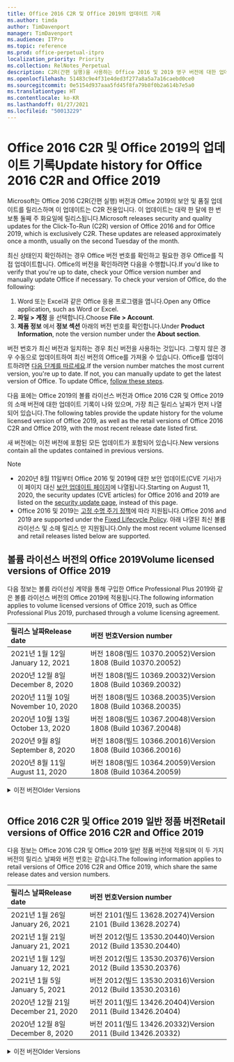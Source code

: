 ```yaml
---
title: Office 2016 C2R 및 Office 2019의 업데이트 기록
ms.author: timda
author: TimDavenport
manager: TimDavenport
ms.audience: ITPro
ms.topic: reference
ms.prod: office-perpetual-itpro
localization_priority: Priority
ms.collection: RelNotes_Perpetual
description: C2R(간편 실행)을 사용하는 Office 2016 및 2019 영구 버전에 대한 업데이트 기록을 IT 전문가에게 제공합니다.
ms.openlocfilehash: 51483c9e4f31e4ded3f277a8a5a7a16caebd0ce0
ms.sourcegitcommit: 0e5154d937aaa5fd45f8fa79b8f0b2a614b7e5a0
ms.translationtype: HT
ms.contentlocale: ko-KR
ms.lasthandoff: 01/27/2021
ms.locfileid: "50013229"
---
```

# <a name="update-history-for-office-2016-c2r-and-office-2019"></a><span data-ttu-id="5b4cc-103">Office 2016 C2R 및 Office 2019의 업데이트 기록</span><span class="sxs-lookup"><span data-stu-id="5b4cc-103">Update history for Office 2016 C2R and Office 2019</span></span>

<span data-ttu-id="5b4cc-p101">Microsoft는 Office 2016 C2R(간편 실행) 버전과 Office 2019의 보안 및 품질 업데이트를 릴리스하며 이 업데이트는 C2R 전용입니다. 이 업데이트는 대략 한 달에 한 번 보통 둘째 주 화요일에 릴리스됩니다.</span><span class="sxs-lookup"><span data-stu-id="5b4cc-p101">Microsoft releases security and quality updates for the Click-To-Run (C2R) version of Office 2016 and for Office 2019, which is exclusively C2R. These updates are released approximately once a month, usually on the second Tuesday of the month.</span></span>

<span data-ttu-id="5b4cc-p102">최신 상태인지 확인하려는 경우 Office 버전 번호를 확인하고 필요한 경우 Office를 직접 업데이트합니다. Office의 버전을 확인하려면 다음을 수행합니다.</span><span class="sxs-lookup"><span data-stu-id="5b4cc-p102">If you'd like to verify that you're up to date, check your Office version number and manually update Office if necessary. To check your version of Office, do the following:</span></span>

  1.    <span data-ttu-id="5b4cc-108">Word 또는 Excel과 같은 Office 응용 프로그램을 엽니다.</span><span class="sxs-lookup"><span data-stu-id="5b4cc-108">Open any Office application, such as Word or Excel.</span></span>
  2.    <span data-ttu-id="5b4cc-109">**파일 > 계정** 을 선택합니다.</span><span class="sxs-lookup"><span data-stu-id="5b4cc-109">Choose **File > Account**.</span></span>
  3.    <span data-ttu-id="5b4cc-110">**제품 정보** 에서 **정보 섹션** 아래의 버전 번호를 확인합니다.</span><span class="sxs-lookup"><span data-stu-id="5b4cc-110">Under **Product Information**, note the version number under the **About section**.</span></span>

<span data-ttu-id="5b4cc-p103">버전 번호가 최신 버전과 일치하는 경우 최신 버전을 사용하는 것입니다. 그렇지 않은 경우 수동으로 업데이트하여 최신 버전의 Office를 가져올 수 있습니다. Office를 업데이트하려면 [다음 단계를 따르세요](https://support.office.com/article/2ab296f3-7f03-43a2-8e50-46de917611c5).</span><span class="sxs-lookup"><span data-stu-id="5b4cc-p103">If the version number matches the most current version, you're up to date. If not, you can manually update to get the latest version of Office. To update Office, [follow these steps](https://support.office.com/article/2ab296f3-7f03-43a2-8e50-46de917611c5).</span></span>


<span data-ttu-id="5b4cc-114">다음 표에는 Office 2019의 볼륨 라이선스 버전과 Office 2016 C2R 및 Office 2019의 소매 버전에 대한 업데이트 기록이 나와 있으며, 가장 최근 릴리스 날짜가 먼저 나열되어 있습니다.</span><span class="sxs-lookup"><span data-stu-id="5b4cc-114">The following tables provide the update history for the volume licensed version of Office 2019, as well as the retail versions of Office 2016 C2R and Office 2019, with the most recent release date listed first.</span></span>

<span data-ttu-id="5b4cc-115">새 버전에는 이전 버전에 포함된 모든 업데이트가 포함되어 있습니다.</span><span class="sxs-lookup"><span data-stu-id="5b4cc-115">New versions contain all the updates contained in previous versions.</span></span>


 > [!NOTE]
> - <span data-ttu-id="5b4cc-116">2020년 8월 11일부터 Office 2016 및 2019에 대한 보안 업데이트(CVE 기사)가 이 페이지 대신 [ 보안 업데이트 페이지](https://docs.microsoft.com/officeupdates/microsoft365-apps-security-updates)에 나열됩니다.</span><span class="sxs-lookup"><span data-stu-id="5b4cc-116">Starting on August 11, 2020, the security updates (CVE articles) for Office 2016 and 2019 are listed on the [security update page](https://docs.microsoft.com/officeupdates/microsoft365-apps-security-updates), instead of this page.</span></span> 
> - <span data-ttu-id="5b4cc-117">Office 2016 및 2019는 [고정 수명 주기 정책](https://docs.microsoft.com/lifecycle/policies/fixed)에 따라 지원됩니다.</span><span class="sxs-lookup"><span data-stu-id="5b4cc-117">Office 2016 and 2019 are supported under the [Fixed Lifecycle Policy](https://docs.microsoft.com/lifecycle/policies/fixed).</span></span> <span data-ttu-id="5b4cc-118">아래 나열된 최신 볼륨 라이선스 및 소매 릴리스 만 지원됩니다.</span><span class="sxs-lookup"><span data-stu-id="5b4cc-118">Only the most recent volume licensed and retail releases listed below are supported.</span></span>


## <a name="volume-licensed-versions-of-office-2019"></a><span data-ttu-id="5b4cc-119">볼륨 라이선스 버전의 Office 2019</span><span class="sxs-lookup"><span data-stu-id="5b4cc-119">Volume licensed versions of Office 2019</span></span>
<span data-ttu-id="5b4cc-120">다음 정보는 볼륨 라이선싱 계약을 통해 구입한 Office Professional Plus 2019와 같은 볼륨 라이선스 버전의 Office 2019에 적용됩니다.</span><span class="sxs-lookup"><span data-stu-id="5b4cc-120">The following information applies to volume licensed versions of Office 2019, such as Office Professional Plus 2019, purchased through a volume licensing agreement.</span></span>

[//]: # (VL 테이블 시작 제거 안 함)


|<span data-ttu-id="5b4cc-122">**릴리스 날짜**</span><span class="sxs-lookup"><span data-stu-id="5b4cc-122">**Release date**</span></span>|<span data-ttu-id="5b4cc-123">**버전 번호**</span><span class="sxs-lookup"><span data-stu-id="5b4cc-123">**Version number**</span></span>|
|:-----|:-----|
|<span data-ttu-id="5b4cc-124">2021년 1월 12일</span><span class="sxs-lookup"><span data-stu-id="5b4cc-124">January 12, 2021</span></span>|<span data-ttu-id="5b4cc-125">버전 1808(빌드 10370.20052)</span><span class="sxs-lookup"><span data-stu-id="5b4cc-125">Version 1808 (Build 10370.20052)</span></span>|
|<span data-ttu-id="5b4cc-126">2020년 12월 8일</span><span class="sxs-lookup"><span data-stu-id="5b4cc-126">December 8, 2020</span></span>|<span data-ttu-id="5b4cc-127">버전 1808(빌드 10369.20032)</span><span class="sxs-lookup"><span data-stu-id="5b4cc-127">Version 1808 (Build 10369.20032)</span></span>|
|<span data-ttu-id="5b4cc-128">2020년 11월 10일</span><span class="sxs-lookup"><span data-stu-id="5b4cc-128">November 10, 2020</span></span>|<span data-ttu-id="5b4cc-129">버전 1808(빌드 10368.20035)</span><span class="sxs-lookup"><span data-stu-id="5b4cc-129">Version 1808 (Build 10368.20035)</span></span>|
|<span data-ttu-id="5b4cc-130">2020년 10월 13일</span><span class="sxs-lookup"><span data-stu-id="5b4cc-130">October 13, 2020</span></span>|<span data-ttu-id="5b4cc-131">버전 1808(빌드 10367.20048)</span><span class="sxs-lookup"><span data-stu-id="5b4cc-131">Version 1808 (Build 10367.20048)</span></span>|
|<span data-ttu-id="5b4cc-132">2020년 9월 8일</span><span class="sxs-lookup"><span data-stu-id="5b4cc-132">September 8, 2020</span></span>|<span data-ttu-id="5b4cc-133">버전 1808(빌드 10366.20016)</span><span class="sxs-lookup"><span data-stu-id="5b4cc-133">Version 1808 (Build 10366.20016)</span></span>|
|<span data-ttu-id="5b4cc-134">2020년 8월 11일</span><span class="sxs-lookup"><span data-stu-id="5b4cc-134">August 11, 2020</span></span>|<span data-ttu-id="5b4cc-135">버전 1808(빌드 10364.20059)</span><span class="sxs-lookup"><span data-stu-id="5b4cc-135">Version 1808 (Build 10364.20059)</span></span>|


[//]: # (VL TABLE END를 제거하지 마십시오.)

<details>
<summary><span data-ttu-id="5b4cc-137">이전 버전</span><span class="sxs-lookup"><span data-stu-id="5b4cc-137">Older Versions</span></span></summary>
 

[//]: # (VL 오래된 테이블 시작)을(를) 제거하지 마십시오.


|<span data-ttu-id="5b4cc-139">**릴리스 날짜**</span><span class="sxs-lookup"><span data-stu-id="5b4cc-139">**Release date**</span></span>|<span data-ttu-id="5b4cc-140">**버전 번호**</span><span class="sxs-lookup"><span data-stu-id="5b4cc-140">**Version number**</span></span>|
|:-----|:-----|
|<span data-ttu-id="5b4cc-141">2020년 7월 14일</span><span class="sxs-lookup"><span data-stu-id="5b4cc-141">July 14, 2020</span></span>   |<span data-ttu-id="5b4cc-142">버전 1808(빌드 10363.20015)</span><span class="sxs-lookup"><span data-stu-id="5b4cc-142">Version 1808 (Build 10363.20015)</span></span>  |
|<span data-ttu-id="5b4cc-143">2020년 6월 9일</span><span class="sxs-lookup"><span data-stu-id="5b4cc-143">June 9, 2020</span></span>   |<span data-ttu-id="5b4cc-144">버전 1808(빌드 10361.20002)</span><span class="sxs-lookup"><span data-stu-id="5b4cc-144">Version 1808 (Build 10361.20002)</span></span>  |
|<span data-ttu-id="5b4cc-145">2020년 5월 12일</span><span class="sxs-lookup"><span data-stu-id="5b4cc-145">May 12, 2020</span></span>   |<span data-ttu-id="5b4cc-146">버전 1808(빌드 10359.20023)</span><span class="sxs-lookup"><span data-stu-id="5b4cc-146">Version 1808 (Build 10359.20023)</span></span>  |
|<span data-ttu-id="5b4cc-147">2020년 4월 14일</span><span class="sxs-lookup"><span data-stu-id="5b4cc-147">April 14, 2020</span></span>   |<span data-ttu-id="5b4cc-148">버전 1808(빌드 10358.20061)</span><span class="sxs-lookup"><span data-stu-id="5b4cc-148">Version 1808 (Build 10358.20061)</span></span>  |
|<span data-ttu-id="5b4cc-149">2020년 3월 10일</span><span class="sxs-lookup"><span data-stu-id="5b4cc-149">March 10, 2020</span></span>   |<span data-ttu-id="5b4cc-150">버전 1808 (빌드 10357.20081)</span><span class="sxs-lookup"><span data-stu-id="5b4cc-150">Version 1808 (Build 10357.20081)</span></span>  |
|<span data-ttu-id="5b4cc-151">2020년 2월 11일</span><span class="sxs-lookup"><span data-stu-id="5b4cc-151">February 11, 2020</span></span>   |<span data-ttu-id="5b4cc-152">버전 1808 (빌드 10356.20006)</span><span class="sxs-lookup"><span data-stu-id="5b4cc-152">Version 1808 (Build 10356.20006)</span></span>  |


[//]: # (VL 오래된 테이블 종료)를 제거하지 마십시오.

</details>


<br/>

## <a name="retail-versions-of-office-2016-c2r-and-office-2019"></a><span data-ttu-id="5b4cc-154">Office 2016 C2R 및 Office 2019 일반 정품 버전</span><span class="sxs-lookup"><span data-stu-id="5b4cc-154">Retail versions of Office 2016 C2R and Office 2019</span></span>
<span data-ttu-id="5b4cc-155">다음 정보는 Office 2016 C2R 및 Office 2019 일반 정품 버전에 적용되며 이 두 가지 버전의 릴리스 날짜와 버전 번호는 같습니다.</span><span class="sxs-lookup"><span data-stu-id="5b4cc-155">The following information applies to retail versions of Office 2016 C2R and Office 2019, which share the same release dates and version numbers.</span></span>

[//]: # (VL 테이블 시작 제거 안 함)


|<span data-ttu-id="5b4cc-157">**릴리스 날짜**</span><span class="sxs-lookup"><span data-stu-id="5b4cc-157">**Release date**</span></span>|<span data-ttu-id="5b4cc-158">**버전 번호**</span><span class="sxs-lookup"><span data-stu-id="5b4cc-158">**Version number**</span></span>|
|:-----|:-----|
|<span data-ttu-id="5b4cc-159">2021년 1월 26일</span><span class="sxs-lookup"><span data-stu-id="5b4cc-159">January 26, 2021</span></span>|<span data-ttu-id="5b4cc-160">버전 2101(빌드 13628.20274)</span><span class="sxs-lookup"><span data-stu-id="5b4cc-160">Version 2101 (Build 13628.20274)</span></span>|
|<span data-ttu-id="5b4cc-161">2021년 1월 21일</span><span class="sxs-lookup"><span data-stu-id="5b4cc-161">January 21, 2021</span></span>|<span data-ttu-id="5b4cc-162">버전 2012(빌드 13530.20440)</span><span class="sxs-lookup"><span data-stu-id="5b4cc-162">Version 2012 (Build 13530.20440)</span></span>|
|<span data-ttu-id="5b4cc-163">2021년 1월 12일</span><span class="sxs-lookup"><span data-stu-id="5b4cc-163">January 12, 2021</span></span>|<span data-ttu-id="5b4cc-164">버전 2012(빌드 13530.20376)</span><span class="sxs-lookup"><span data-stu-id="5b4cc-164">Version 2012 (Build 13530.20376)</span></span>|
|<span data-ttu-id="5b4cc-165">2021년 1월 5일</span><span class="sxs-lookup"><span data-stu-id="5b4cc-165">January 5, 2021</span></span>|<span data-ttu-id="5b4cc-166">버전 2012(빌드 13530.20316)</span><span class="sxs-lookup"><span data-stu-id="5b4cc-166">Version 2012 (Build 13530.20316)</span></span>|
|<span data-ttu-id="5b4cc-167">2020년 12월 21일</span><span class="sxs-lookup"><span data-stu-id="5b4cc-167">December 21, 2020</span></span>|<span data-ttu-id="5b4cc-168">버전 2011(빌드 13426.20404)</span><span class="sxs-lookup"><span data-stu-id="5b4cc-168">Version 2011 (Build 13426.20404)</span></span>|
|<span data-ttu-id="5b4cc-169">2020년 12월 8일</span><span class="sxs-lookup"><span data-stu-id="5b4cc-169">December 8, 2020</span></span>|<span data-ttu-id="5b4cc-170">버전 2011(빌드 13426.20332)</span><span class="sxs-lookup"><span data-stu-id="5b4cc-170">Version 2011 (Build 13426.20332)</span></span>|


[//]: # (VL 테이블 시작 제거 안 함)

<details>
<summary><span data-ttu-id="5b4cc-172">이전 버전</span><span class="sxs-lookup"><span data-stu-id="5b4cc-172">Older Versions</span></span></summary>
 

[//]: # (VL 테이블 시작 제거 안 함)


|<span data-ttu-id="5b4cc-174">**릴리스 날짜**</span><span class="sxs-lookup"><span data-stu-id="5b4cc-174">**Release date**</span></span>|<span data-ttu-id="5b4cc-175">**버전 번호**</span><span class="sxs-lookup"><span data-stu-id="5b4cc-175">**Version number**</span></span>|
|:-----|:-----|
|<span data-ttu-id="5b4cc-176">2020년 12월 2일</span><span class="sxs-lookup"><span data-stu-id="5b4cc-176">December 2, 2020</span></span>|<span data-ttu-id="5b4cc-177">버전 2011(빌드 13426.20308)</span><span class="sxs-lookup"><span data-stu-id="5b4cc-177">Version 2011 (Build 13426.20308)</span></span>|
|<span data-ttu-id="5b4cc-178">2020년 11월 30일</span><span class="sxs-lookup"><span data-stu-id="5b4cc-178">November 30, 2020</span></span>|<span data-ttu-id="5b4cc-179">버전 2011(빌드 13426.20294)</span><span class="sxs-lookup"><span data-stu-id="5b4cc-179">Version 2011 (Build 13426.20294)</span></span>|
|<span data-ttu-id="5b4cc-180">2020년 11월 23일</span><span class="sxs-lookup"><span data-stu-id="5b4cc-180">November 23, 2020</span></span>|<span data-ttu-id="5b4cc-181">버전 2011(빌드 13426.20274)</span><span class="sxs-lookup"><span data-stu-id="5b4cc-181">Version 2011 (Build 13426.20274)</span></span>|
|<span data-ttu-id="5b4cc-182">2020년 11월 17일</span><span class="sxs-lookup"><span data-stu-id="5b4cc-182">November 17, 2020</span></span>|<span data-ttu-id="5b4cc-183">버전 2010(빌드 13328.20408)</span><span class="sxs-lookup"><span data-stu-id="5b4cc-183">Version 2010 (Build 13328.20408)</span></span>|
|<span data-ttu-id="5b4cc-184">2020년 11월 10일</span><span class="sxs-lookup"><span data-stu-id="5b4cc-184">November 10, 2020</span></span>|<span data-ttu-id="5b4cc-185">버전 2010(빌드 13328.20356)</span><span class="sxs-lookup"><span data-stu-id="5b4cc-185">Version 2010 (Build 13328.20356)</span></span>|
|<span data-ttu-id="5b4cc-186">2020년 10월 27일</span><span class="sxs-lookup"><span data-stu-id="5b4cc-186">October 27, 2020</span></span>|<span data-ttu-id="5b4cc-187">버전 2010(빌드 13328.20292)</span><span class="sxs-lookup"><span data-stu-id="5b4cc-187">Version 2010 (Build 13328.20292)</span></span>|
|<span data-ttu-id="5b4cc-188">2020년 10월 21일</span><span class="sxs-lookup"><span data-stu-id="5b4cc-188">October 21, 2020</span></span>|<span data-ttu-id="5b4cc-189">버전 2009(빌드 13231.20418)</span><span class="sxs-lookup"><span data-stu-id="5b4cc-189">Version 2009 (Build 13231.20418)</span></span>|
|<span data-ttu-id="5b4cc-190">2020년 10월 13일</span><span class="sxs-lookup"><span data-stu-id="5b4cc-190">October 13, 2020</span></span>|<span data-ttu-id="5b4cc-191">버전 2009(빌드 13231.20390)</span><span class="sxs-lookup"><span data-stu-id="5b4cc-191">Version 2009 (Build 13231.20390)</span></span>|
|<span data-ttu-id="5b4cc-192">2020년 10월 8일</span><span class="sxs-lookup"><span data-stu-id="5b4cc-192">October 8, 2020</span></span>|<span data-ttu-id="5b4cc-193">버전 2009(빌드 13231.20368)</span><span class="sxs-lookup"><span data-stu-id="5b4cc-193">Version 2009 (Build 13231.20368)</span></span>|
|<span data-ttu-id="5b4cc-194">2020년 9월 28일</span><span class="sxs-lookup"><span data-stu-id="5b4cc-194">September 28, 2020</span></span>|<span data-ttu-id="5b4cc-195">버전 2009(빌드 13231.20262)</span><span class="sxs-lookup"><span data-stu-id="5b4cc-195">Version 2009 (Build 13231.20262)</span></span>|
|<span data-ttu-id="5b4cc-196">2020년 9월 22일</span><span class="sxs-lookup"><span data-stu-id="5b4cc-196">September 22, 2020</span></span>|<span data-ttu-id="5b4cc-197">버전 2008(빌드 13127.20508)</span><span class="sxs-lookup"><span data-stu-id="5b4cc-197">Version 2008 (Build 13127.20508)</span></span>|
|<span data-ttu-id="5b4cc-198">2020년 9월 9일</span><span class="sxs-lookup"><span data-stu-id="5b4cc-198">September 9, 2020</span></span>|<span data-ttu-id="5b4cc-199">버전 2008(빌드 13127.20408)</span><span class="sxs-lookup"><span data-stu-id="5b4cc-199">Version 2008 (Build 13127.20408)</span></span>|
|<span data-ttu-id="5b4cc-200">2020년 8월 31일</span><span class="sxs-lookup"><span data-stu-id="5b4cc-200">August 31, 2020</span></span>|<span data-ttu-id="5b4cc-201">버전 2008(빌드 13127.20296)</span><span class="sxs-lookup"><span data-stu-id="5b4cc-201">Version 2008 (Build 13127.20296)</span></span>|
|<span data-ttu-id="5b4cc-202">2020년 8월 25일</span><span class="sxs-lookup"><span data-stu-id="5b4cc-202">August 25, 2020</span></span>|<span data-ttu-id="5b4cc-203">버전 2007(빌드 13029.20460)</span><span class="sxs-lookup"><span data-stu-id="5b4cc-203">Version 2007 (Build 13029.20460)</span></span>|
|<span data-ttu-id="5b4cc-204">2020년 8월 11일</span><span class="sxs-lookup"><span data-stu-id="5b4cc-204">August 11, 2020</span></span>|<span data-ttu-id="5b4cc-205">버전 2007(빌드 13029.20344)</span><span class="sxs-lookup"><span data-stu-id="5b4cc-205">Version 2007 (Build 13029.20344)</span></span>|
|<span data-ttu-id="5b4cc-206">2020년 7월 30일</span><span class="sxs-lookup"><span data-stu-id="5b4cc-206">July 30, 2020</span></span>|<span data-ttu-id="5b4cc-207">버전 2007(빌드 13029.20308)</span><span class="sxs-lookup"><span data-stu-id="5b4cc-207">Version 2007 (Build 13029.20308)</span></span>  |
|<span data-ttu-id="5b4cc-208">2020년 7월 28일</span><span class="sxs-lookup"><span data-stu-id="5b4cc-208">July 28, 2020</span></span>|<span data-ttu-id="5b4cc-209">버전 2006(빌드 13001.20498)</span><span class="sxs-lookup"><span data-stu-id="5b4cc-209">Version 2006 (Build 13001.20498)</span></span>  |
|<span data-ttu-id="5b4cc-210">2020년 7월 14일</span><span class="sxs-lookup"><span data-stu-id="5b4cc-210">July 14, 2020</span></span>|<span data-ttu-id="5b4cc-211">버전 2006(빌드 13001.20384)</span><span class="sxs-lookup"><span data-stu-id="5b4cc-211">Version 2006 (Build 13001.20384)</span></span>  |
|<span data-ttu-id="5b4cc-212">2020년 6월 30일</span><span class="sxs-lookup"><span data-stu-id="5b4cc-212">June 30, 2020</span></span>|<span data-ttu-id="5b4cc-213">버전 2006(빌드 13001.20266)</span><span class="sxs-lookup"><span data-stu-id="5b4cc-213">Version 2006 (Build 13001.20266)</span></span>  |
|<span data-ttu-id="5b4cc-214">2020년 6월 24일</span><span class="sxs-lookup"><span data-stu-id="5b4cc-214">June 24, 2020</span></span>|<span data-ttu-id="5b4cc-215">버전 2005(빌드 12827.20470)</span><span class="sxs-lookup"><span data-stu-id="5b4cc-215">Version 2005 (Build 12827.20470)</span></span>  |
|<span data-ttu-id="5b4cc-216">2020년 6월 9일</span><span class="sxs-lookup"><span data-stu-id="5b4cc-216">June 9, 2020</span></span>|<span data-ttu-id="5b4cc-217">버전 2005(빌드 12827.20336)</span><span class="sxs-lookup"><span data-stu-id="5b4cc-217">Version 2005 (Build 12827.20336)</span></span>  |
|<span data-ttu-id="5b4cc-218">2020년 6월 2일</span><span class="sxs-lookup"><span data-stu-id="5b4cc-218">June 2, 2020</span></span>|<span data-ttu-id="5b4cc-219">버전 2005(빌드 12827.20268)</span><span class="sxs-lookup"><span data-stu-id="5b4cc-219">Version 2005 (Build 12827.20268)</span></span>  |
|<span data-ttu-id="5b4cc-220">2020년 5월 21일</span><span class="sxs-lookup"><span data-stu-id="5b4cc-220">May 21, 2020</span></span>|<span data-ttu-id="5b4cc-221">버전 2004(빌드 12730.20352)</span><span class="sxs-lookup"><span data-stu-id="5b4cc-221">Version 2004 (Build 12730.20352)</span></span>  |
|<span data-ttu-id="5b4cc-222">2020년 5월 12일</span><span class="sxs-lookup"><span data-stu-id="5b4cc-222">May 12, 2020</span></span>|<span data-ttu-id="5b4cc-223">버전 2004(버전 12730.20270)</span><span class="sxs-lookup"><span data-stu-id="5b4cc-223">Version 2004 (Build 12730.20270)</span></span>  |
|<span data-ttu-id="5b4cc-224">2020년 5월 4일</span><span class="sxs-lookup"><span data-stu-id="5b4cc-224">May 4, 2020</span></span>|<span data-ttu-id="5b4cc-225">버전 2004(빌드 12730.20250)</span><span class="sxs-lookup"><span data-stu-id="5b4cc-225">Version 2004 (Build 12730.20250)</span></span>  |
|<span data-ttu-id="5b4cc-226">2020년 4월 29일</span><span class="sxs-lookup"><span data-stu-id="5b4cc-226">April 29, 2020</span></span>|<span data-ttu-id="5b4cc-227">버전 2004(빌드 12730.20236)</span><span class="sxs-lookup"><span data-stu-id="5b4cc-227">Version 2004 (Build 12730.20236)</span></span>  |
|<span data-ttu-id="5b4cc-228">2020년 4월 15일</span><span class="sxs-lookup"><span data-stu-id="5b4cc-228">April 15, 2020</span></span>|<span data-ttu-id="5b4cc-229">버전 2003(빌드 12624.20466)</span><span class="sxs-lookup"><span data-stu-id="5b4cc-229">Version 2003 (Build 12624.20466)</span></span>  |
|<span data-ttu-id="5b4cc-230">2020년 4월 14일</span><span class="sxs-lookup"><span data-stu-id="5b4cc-230">April 14, 2020</span></span>|<span data-ttu-id="5b4cc-231">버전 2003(빌드 12624.20442)</span><span class="sxs-lookup"><span data-stu-id="5b4cc-231">Version 2003 (Build 12624.20442)</span></span>  |
|<span data-ttu-id="5b4cc-232">2020년 3월 31일</span><span class="sxs-lookup"><span data-stu-id="5b4cc-232">March 31, 2020</span></span>|<span data-ttu-id="5b4cc-233">버전 2003(빌드 12624.20382)</span><span class="sxs-lookup"><span data-stu-id="5b4cc-233">Version 2003 (Build 12624.20382)</span></span>  |
|<span data-ttu-id="5b4cc-234">2020년 3월 25일</span><span class="sxs-lookup"><span data-stu-id="5b4cc-234">March 25, 2020</span></span>|<span data-ttu-id="5b4cc-235">버전 2003 (빌드 12624.20320)</span><span class="sxs-lookup"><span data-stu-id="5b4cc-235">Version 2003 (Build 12624.20320)</span></span>  |
|<span data-ttu-id="5b4cc-236">2020년 3월 10일</span><span class="sxs-lookup"><span data-stu-id="5b4cc-236">March 10, 2020</span></span>|<span data-ttu-id="5b4cc-237">버전 2002 (빌드 12527.20278)</span><span class="sxs-lookup"><span data-stu-id="5b4cc-237">Version 2002 (Build 12527.20278)</span></span>  |
|<span data-ttu-id="5b4cc-238">2020년 3월 1일</span><span class="sxs-lookup"><span data-stu-id="5b4cc-238">March 1, 2020</span></span>   |<span data-ttu-id="5b4cc-239">버전 2002 (빌드 12527.20242)</span><span class="sxs-lookup"><span data-stu-id="5b4cc-239">Version 2002 (Build 12527.20242)</span></span>  |


[//]: # (VL 테이블 종료제거 안 함)


</details>






